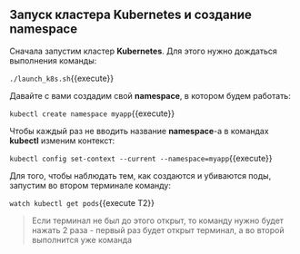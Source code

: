 ## Запуск кластера Kubernetes и создание namespace
Сначала запустим кластер **Kubernetes**. Для этого нужно дождаться выполнения команды:

`./launch_k8s.sh`{{execute}}

Давайте с вами создадим свой **namespace**, в котором будем работать:

`kubectl create namespace myapp`{{execute}}

Чтобы каждый раз не вводить название **namespace**-а в командах **kubectl** изменим контекст:

`kubectl config set-context --current --namespace=myapp`{{execute}}

Для того, чтобы наблюдать тем, как создаются и убиваются поды, запустим во втором терминале команду:

`watch kubectl get pods`{{execute T2}}

> Если терминал не был до этого открыт, то команду нужно будет нажать 2 раза - первый раз будет открыт терминал, а во второй выполнится уже команда

